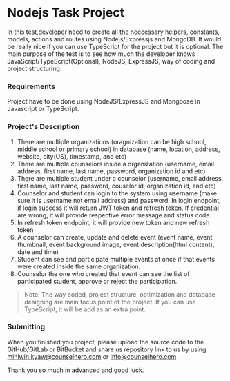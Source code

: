 # Nodejs Task Project

In this test,developer need to create all the neccessary helpers, constants, models, actions and routes using Nodejs/Expressjs and MongoDB. It would be really nice if you can use TypeScript for the project but it is optional. The main purpose of the test is to see how much the developer knows JavaScript/TypeScript(Optional), NodeJS, ExpressJS, way of coding and project structuring.

### Requirements
Project have to be done using NodeJS/ExpressJS and Mongoose in Javascript or TypeScript.

### Project's Description

1. There are multiple organizations (oragnization can be high school, middle school or primary school) in database (name, location, address, website, city(US), timestamp, and etc)
2. There are multiple counselors inside a organization (username, email address, first name, last name, password, organization id and etc)
3. There are multiple student under a counselor (username, email address, first name, last name, password, couselor id, organization id, and etc)
4. Counselor and student can login to the system using username (make sure it is username not email address) and password. In login endpoint, if login success it will return JWT token and refresh token. If credential are wrong, it will provide respective error message and status code. 
5. In refresh token endpoint, it will provide new token and new refresh token
6. A counselor can create, update and delete event (event name, event thumbnail, event background image, event description(html content), date and time)
7. Student can see and participate multiple events at once if that events were created inside the same organization.
8. Counselor the one who created that event can see the list of participated student, approve or reject the participation.


> Note: The way coded, project structure, optimization and database designing are main focus point of the project. If you can use TypeScript, it will be add as an extra point.

### Submitting
When you finished you project, please upload the source code to the GitHub/GitLab or BitBucket and share us repository link to us by using [minlwin.kyaw@counselhero.com](mailto:minlwin.kyaw@counselhero.com) or info@counselhero.com

Thank you so much in advanced and good luck.
